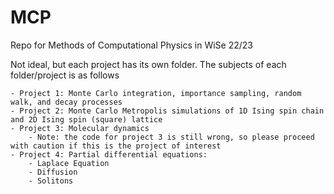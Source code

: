 # MCP
Repo for Methods of Computational Physics in WiSe 22/23

Not ideal, but each project has its own folder. The subjects of each folder/project is as follows

    - Project 1: Monte Carlo integration, importance sampling, random walk, and decay processes
    - Project 2: Monte Carlo Metropolis simulations of 1D Ising spin chain and 2D Ising spin (square) lattice
    - Project 3: Molecular dynamics 
        - Note: the code for project 3 is still wrong, so please proceed with caution if this is the project of interest
    - Project 4: Partial differential equations:
        - Laplace Equation
        - Diffusion
        - Solitons


